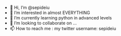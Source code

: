 - 👋 Hi, I’m @sepideiu
- 👀 I’m interested in almost EVERYTHING
- 🌱 I’m currently learning python in advanced levels
- 💞️ I’m looking to collaborate on ...
- 📫 How to reach me : my twitter username: sepideiu

<!--- 
sepideiu/sepideiu is a ✨ special ✨ repository because its `README.md` (this file) appears on your GitHub profile.
You can click the Preview link to take a look at your changes.
--->

